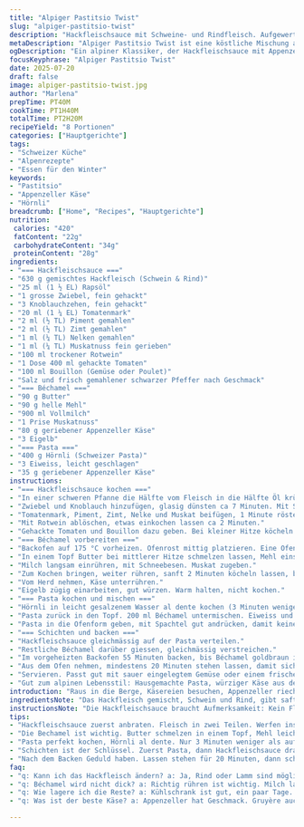 ```yaml
---
title: "Alpiger Pastitsio Twist"
slug: "alpiger-pastitsio-twist"
description: "Hackfleischsauce mit Schweine- und Rindfleisch. Aufgewertet mit Appenzeller statt Pecorino. Muskat bleibt, Gewürze angepasst. Béchamel mit Emmentaler. Pasta mit Hörnli statt Bucatini. Aus dem Ofen, goldbraun, eine Hommage an Berner Alpenküche.  Eine halbe Stunde kürzere Garzeit. Ruhen lassen, damit’s schneidet sich besser. Schweizer Käsekultur in jedem Biss."
metaDescription: "Alpiger Pastitsio Twist ist eine köstliche Mischung aus Hackfleischsauce mit Appenzeller und Hörnli, perfekt für die alpine Küche."
ogDescription: "Ein alpiner Klassiker, der Hackfleischsauce mit Appenzeller, Hörnli und Béchamel vereint. Ideal für winterliche Tage."
focusKeyphrase: "Alpiger Pastitsio Twist"
date: 2025-07-20
draft: false
image: alpiger-pastitsio-twist.jpg
author: "Marlena"
prepTime: PT40M
cookTime: PT1H40M
totalTime: PT2H20M
recipeYield: "8 Portionen"
categories: ["Hauptgerichte"]
tags:
- "Schweizer Küche"
- "Alpenrezepte"
- "Essen für den Winter"
keywords:
- "Pastitsio"
- "Appenzeller Käse"
- "Hörnli"
breadcrumb: ["Home", "Recipes", "Hauptgerichte"]
nutrition: 
 calories: "420"
 fatContent: "22g"
 carbohydrateContent: "34g"
 proteinContent: "28g"
ingredients:
- "=== Hackfleischsauce ==="
- "630 g gemischtes Hackfleisch (Schwein & Rind)"
- "25 ml (1 ½ EL) Rapsöl"
- "1 grosse Zwiebel, fein gehackt"
- "3 Knoblauchzehen, fein gehackt"
- "20 ml (1 ¼ EL) Tomatenmark"
- "2 ml (½ TL) Piment gemahlen"
- "2 ml (½ TL) Zimt gemahlen"
- "1 ml (¼ TL) Nelken gemahlen"
- "1 ml (¼ TL) Muskatnuss fein gerieben"
- "100 ml trockener Rotwein"
- "1 Dose 400 ml gehackte Tomaten"
- "100 ml Bouillon (Gemüse oder Poulet)"
- "Salz und frisch gemahlener schwarzer Pfeffer nach Geschmack"
- "=== Béchamel ==="
- "90 g Butter"
- "90 g helle Mehl"
- "900 ml Vollmilch"
- "1 Prise Muskatnuss"
- "80 g geriebener Appenzeller Käse"
- "3 Eigelb"
- "=== Pasta ==="
- "400 g Hörnli (Schweizer Pasta)"
- "3 Eiweiss, leicht geschlagen"
- "35 g geriebener Appenzeller Käse"
instructions:
- "=== Hackfleischsauce kochen ==="
- "In einer schweren Pfanne die Hälfte vom Fleisch in die Hälfte Öl krümelig anbraten bis goldbraun. Restliches Fleisch und Öl dazu und nochmals bräunen."
- "Zwiebel und Knoblauch hinzufügen, glasig dünsten ca 7 Minuten. Mit Salz und Pfeffer würzen."
- "Tomatenmark, Piment, Zimt, Nelke und Muskat beifügen, 1 Minute rösten, um Aromen freizusetzen."
- "Mit Rotwein ablöschen, etwas einkochen lassen ca 2 Minuten."
- "Gehackte Tomaten und Bouillon dazu geben. Bei kleiner Hitze köcheln lassen bis fast keine Flüssigkeit mehr, ungefähr 12 Minuten. Abschmecken, warm halten."
- "=== Béchamel vorbereiten ==="
- "Backofen auf 175 °C vorheizen. Ofenrost mittig platzieren. Eine Ofenform (33x23 cm) ausbuttern."
- "In einem Topf Butter bei mittlerer Hitze schmelzen lassen, Mehl einstreuen, unter ständigem Rühren hell anschwitzen ca 1 Minute."
- "Milch langsam einrühren, mit Schneebesen. Muskat zugeben."
- "Zum Kochen bringen, weiter rühren, sanft 2 Minuten köcheln lassen, bis dickflüssig."
- "Vom Herd nehmen, Käse unterrühren."
- "Eigelb zügig einarbeiten, gut würzen. Warm halten, nicht kochen."
- "=== Pasta kochen und mischen ==="
- "Hörnli in leicht gesalzenem Wasser al dente kochen (3 Minuten weniger als Packungsangabe). Abgiessen."
- "Pasta zurück in den Topf. 200 ml Béchamel untermischen. Eiweiss und geriebenen Appenzeller hinzufügen, kräftig vermengen, damit Pasta gut gebunden wird."
- "Pasta in die Ofenform geben, mit Spachtel gut andrücken, damit keine Hohlräume."
- "=== Schichten und backen ==="
- "Hackfleischsauce gleichmässig auf der Pasta verteilen."
- "Restliche Béchamel darüber giessen, gleichmässig verstreichen."
- "Im vorgeheizten Backofen 55 Minuten backen, bis Béchamel goldbraun ist."
- "Aus dem Ofen nehmen, mindestens 20 Minuten stehen lassen, damit sich alles setzt."
- "Servieren. Passt gut mit sauer eingelegtem Gemüse oder einem frischen Feldsalat aus dem Tal."
- "Gut zum alpinen Lebensstil: Hausgemachte Pasta, würziger Käse aus den Bergen, Zeit nehmen für Geniessen."
introduction: "Raus in die Berge, Käsereien besuchen, Appenzeller riechen und schmecken. Etwas Alpkäse zum Kochen statt Pecorino, kräftiger und doch fein. Wir nehmen Hörnli, das geht schnell, hält im Ofen gut. Die Gewürze anpassen, weniger piment, mehr Zimt und Nelken, eine Spur Muskat, fast wie bei einer grossen Alpenwürzmischung. Rotwein gibt Pfiff, aber nicht zu viel, die Sauce dicht, würzig, nicht zu suppig. Béchamel hat Butter aus der Sennerei, Milch frisch vom Hof. Eigelb macht cremig, Käse macht Biss. Schichten, drücken, backen bis goldene sichtbare Kruste. Danach Geduld, sonst zerfällt der Berg in der Pfanne. Ein Gericht, das den langen Winter vorbereitet, genauso wie warme Hausschuhe."
ingredientsNote: "Das Hackfleisch gemischt, Schwein und Rind, gibt saftige Geschmacksnoten, die man von den Alpenhöfen kennt: robust und nahrhaft. Appenzeller Käse bringt eine schöne Würzigkeit, anders als pecorino, aber genauso charaktervoll – passt in die Schweizer Käsekultur. Hörnli, die klassische regional verfügbare Pasta, saugt Sauce besser auf als dicke Bucatini. Butter aus dem Tal oder von der Alp, Mehl hell, Vollmilch frisch und vollmundig. Gewürze nicht zu dominant, eher zurückhaltend, denn der Käse soll mitschwingen. Eigelb bringt Bindung, Eiweiss etwas Luftigkeit. Tomatenmark und frische Tomaten als Grundlage, Rotwein aus dem Wallis, Bouillon hausgemacht aus dem Poulet vom Bauernhof."
instructionsNote: "Die Hackfleischsauce braucht Aufmerksamkeit: Kein Flüssigkeitsberg mehr nach dem Kochen. Fleisch brut wird getrennt angebraten, damit’s nicht schmort und trocken wird. Béchamel richtig rühren, nicht anbrennen lassen, das braucht Geduld und Schwinger. Käse als letzter Schritt in die Sauce, sonst wird er gummiartig. Pasta zwei drei Minuten vor Garzeit aus dem Wasser nehmen, um Haptik und Biss zu behalten. Weisse Ei emotionell unterheben für bessere Bindung beim Backen. Schichten dicht drücken, keine Lufträume, sonst bricht der Berg auseinander. Backzeit reduziert, weil die Pasta zarter ist. Nach dem Backen Sache runterkühlen lassen. So kann man schöne Schnitte machen und es hält auf dem Teller. Alpenküche zu Hause, aber mit viel Gefühl und Schweizer Tradition."
tips:
- "Hackfleischsauce zuerst anbraten. Fleisch in zwei Teilen. Werfen ins Öl, bis goldbraun. Zwiebel, Knoblauch dazu. Gut anbraten. Werkzeuge bereit. Achte auf Temperatur. Keine Flüssigkeit soll überbleiben. Rotwein nicht zu viel."
- "Die Bechamel ist wichtig. Butter schmelzen in einem Topf, Mehl leicht anrösten. Unter ständigem Rühren, nicht anbrennen lassen. Milch langsam, Muskat dazu. Bis dickflüssig, rühren nicht vergessen. Käse erst zum Schluss unterrühren. Gut würzen."
- "Pasta perfekt kochen, Hörnli al dente. Nur 3 Minuten weniger als auf Packung. Abgiessen, zurück in den Topf. Béchamel und Käse gut unterheben. Mischung muss gut zusammenhalten. Andernfalls wird's bröckelig. Schichttechnik beachten."
- "Schichten ist der Schlüssel. Zuerst Pasta, dann Hackfleischsauce drauf. Die Béchamel gleichmässig darauf verteilen. Keine Hohlräume, gut andrücken. Platten müssen dicht sein. 175 Grad, etwa 55 Minuten backen. Goldig, nicht zu lange."
- "Nach dem Backen Geduld haben. Lassen stehen für 20 Minuten, dann schneiden. So hält alles besser zusammen. Servieren mit einem frischen Salat. Alternativ, eingelegtes Gemüse aus dem Tal. Passt perfekt."
faq:
- "q: Kann ich das Hackfleisch ändern? a: Ja, Rind oder Lamm sind möglich. Aber Gewürze anpassen. Andere Kombis gibt's auch. Bisschen experimentieren. Immer gut im Geschmack."
- "q: Béchamel wird nicht dick? a: Richtig rühren ist wichtig. Milch langsam einrühren. Mehl gut anrösten. Ansonsten bleibt's flüssig. Geduld = gute Béchamel."
- "q: Wie lagere ich die Reste? a: Kühlschrank ist gut, ein paar Tage. In einer gut geschlossenen Box. Alternativ, einfrieren geht auch. Aber nach dem Backen."
- "q: Was ist der beste Käse? a: Appenzeller hat Geschmack. Gruyère auch toll. Kombinationen möglich. Einfach ausprobieren. Käse aus der Region bringt den besten Genuss."

---
```

